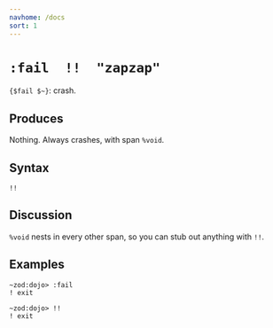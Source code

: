 ```yaml
---
navhome: /docs
sort: 1
---
```


# `:fail  !!  "zapzap"`

`{$fail $~}`: crash.

## Produces

Nothing.  Always crashes, with span `%void`.

## Syntax

`!!`

## Discussion

`%void` nests in every other span, so you can stub out anything with `!!`.

## Examples

```
~zod:dojo> :fail
! exit
```

```
~zod:dojo> !!
! exit
```
